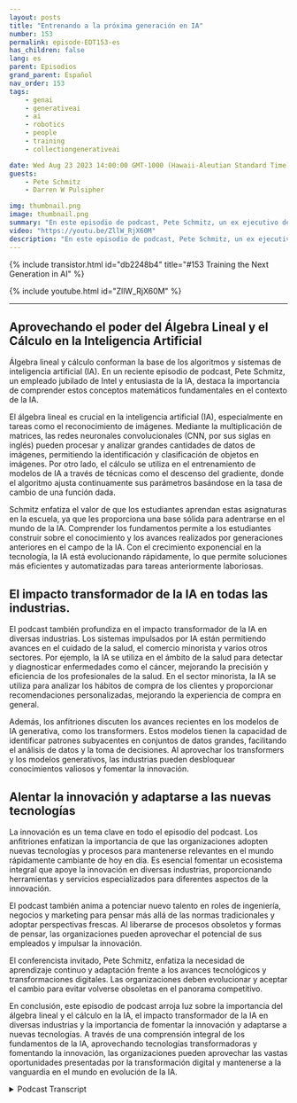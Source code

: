 ```yaml
---
layout: posts
title: "Entrenando a la próxima generación en IA"
number: 153
permalink: episode-EDT153-es
has_children: false
lang: es
parent: Episodios
grand_parent: Español
nav_order: 153
tags:
    - genai
    - generativeai
    - ai
    - robotics
    - people
    - training
    - collectiongenerativeai

date: Wed Aug 23 2023 14:00:00 GMT-1000 (Hawaii-Aleutian Standard Time)
guests:
    - Pete Schmitz
    - Darren W Pulsipher

img: thumbnail.png
image: thumbnail.png
summary: "En este episodio de podcast, Pete Schmitz, un ex ejecutivo de cuentas de Intel retirado, habla sobre su trabajo con estudiantes de secundaria en enseñarles sobre IA y cómo usarla en sus competencias de robótica. Explica que estas competencias requieren el uso de autonomía, y la IA es un componente crucial para lograrlo. Pete comparte un ejemplo de cómo la visión por computadora, impulsada por la IA, se utiliza en el vehículo de superficie no tripulado D Hunter de la Agencia de Proyectos de Investigación Avanzada de Defensa (DARPA)."
video: "https://youtu.be/ZllW_RjX60M"
description: "En este episodio de podcast, Pete Schmitz, un ex ejecutivo de cuentas de Intel retirado, habla sobre su trabajo con estudiantes de secundaria en enseñarles sobre IA y cómo usarla en sus competencias de robótica. Explica que estas competencias requieren el uso de autonomía, y la IA es un componente crucial para lograrlo. Pete comparte un ejemplo de cómo la visión por computadora, impulsada por la IA, se utiliza en el vehículo de superficie no tripulado D Hunter de la Agencia de Proyectos de Investigación Avanzada de Defensa (DARPA)."
---
```


<div>
{% include transistor.html id="db2248b4" title="#153 Training the Next Generation in AI" %}

{% include youtube.html id="ZllW_RjX60M" %}
</div>

---

## Aprovechando el poder del Álgebra Lineal y el Cálculo en la Inteligencia Artificial

Álgebra lineal y cálculo conforman la base de los algoritmos y sistemas de inteligencia artificial (IA). En un reciente episodio de podcast, Pete Schmitz, un empleado jubilado de Intel y entusiasta de la IA, destaca la importancia de comprender estos conceptos matemáticos fundamentales en el contexto de la IA.

El álgebra lineal es crucial en la inteligencia artificial (IA), especialmente en tareas como el reconocimiento de imágenes. Mediante la multiplicación de matrices, las redes neuronales convolucionales (CNN, por sus siglas en inglés) pueden procesar y analizar grandes cantidades de datos de imágenes, permitiendo la identificación y clasificación de objetos en imágenes. Por otro lado, el cálculo se utiliza en el entrenamiento de modelos de IA a través de técnicas como el descenso del gradiente, donde el algoritmo ajusta continuamente sus parámetros basándose en la tasa de cambio de una función dada.

Schmitz enfatiza el valor de que los estudiantes aprendan estas asignaturas en la escuela, ya que les proporciona una base sólida para adentrarse en el mundo de la IA. Comprender los fundamentos permite a los estudiantes construir sobre el conocimiento y los avances realizados por generaciones anteriores en el campo de la IA. Con el crecimiento exponencial en la tecnología, la IA está evolucionando rápidamente, lo que permite soluciones más eficientes y automatizadas para tareas anteriormente laboriosas.

## El impacto transformador de la IA en todas las industrias.

El podcast también profundiza en el impacto transformador de la IA en diversas industrias. Los sistemas impulsados por IA están permitiendo avances en el cuidado de la salud, el comercio minorista y varios otros sectores. Por ejemplo, la IA se utiliza en el ámbito de la salud para detectar y diagnosticar enfermedades como el cáncer, mejorando la precisión y eficiencia de los profesionales de la salud. En el sector minorista, la IA se utiliza para analizar los hábitos de compra de los clientes y proporcionar recomendaciones personalizadas, mejorando la experiencia de compra en general.

Además, los anfitriones discuten los avances recientes en los modelos de IA generativa, como los transformers. Estos modelos tienen la capacidad de identificar patrones subyacentes en conjuntos de datos grandes, facilitando el análisis de datos y la toma de decisiones. Al aprovechar los transformers y los modelos generativos, las industrias pueden desbloquear conocimientos valiosos y fomentar la innovación.

## Alentar la innovación y adaptarse a las nuevas tecnologías

La innovación es un tema clave en todo el episodio del podcast. Los anfitriones enfatizan la importancia de que las organizaciones adopten nuevas tecnologías y procesos para mantenerse relevantes en el mundo rápidamente cambiante de hoy en día. Es esencial fomentar un ecosistema integral que apoye la innovación en diversas industrias, proporcionando herramientas y servicios especializados para diferentes aspectos de la innovación.

El podcast también anima a potenciar nuevo talento en roles de ingeniería, negocios y marketing para pensar más allá de las normas tradicionales y adoptar perspectivas frescas. Al liberarse de procesos obsoletos y formas de pensar, las organizaciones pueden aprovechar el potencial de sus empleados y impulsar la innovación.

El conferencista invitado, Pete Schmitz, enfatiza la necesidad de aprendizaje continuo y adaptación frente a los avances tecnológicos y transformaciones digitales. Las organizaciones deben evolucionar y aceptar el cambio para evitar volverse obsoletas en el panorama competitivo.

En conclusión, este episodio de podcast arroja luz sobre la importancia del álgebra lineal y el cálculo en la IA, el impacto transformador de la IA en diversas industrias y la importancia de fomentar la innovación y adaptarse a nuevas tecnologías. A través de una comprensión integral de los fundamentos de la IA, aprovechando tecnologías transformadoras y fomentando la innovación, las organizaciones pueden aprovechar las vastas oportunidades presentadas por la transformación digital y mantenerse a la vanguardia en el mundo en evolución de la IA.



<details>
<summary> Podcast Transcript </summary>

<p></p>

</details>
